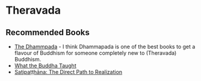 # Theravada

## Recommended Books

- [The Dhammpada](https://www.goodreads.com/book/show/159964.The_Dhammapada) -
  I think Dhammapada is one of the best books to get a flavour of Buddhism for
  someone completely new to (Theravada) Buddhism.
- [What the Buddha Taught](https://www.goodreads.com/book/show/390562.What_the_Buddha_Taught)
- [Satipaṭṭhāna: The Direct Path to Realization](https://www.goodreads.com/book/show/1220952.Satipa_h_na)
